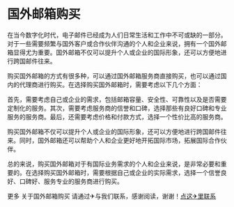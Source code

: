 # 国外邮箱购买

在当今数字化时代，电子邮件已经成为人们日常生活和工作中不可或缺的一部分。对于一些需要频繁与国外客户或合作伙伴沟通的个人和企业来说，拥有一个国外邮箱显得尤为重要。国外邮箱不仅可以提升个人或企业的国际形象，还可以方便地进行跨国邮件往来。

购买国外邮箱的方式有很多种，可以通过国外邮箱服务商直接购买，也可以通过国内的代理商进行购买。在选择购买国外邮箱时，需要考虑以下几个方面：

首先，需要考虑自己或企业的需求，包括邮箱容量、安全性、可靠性以及是否需要定制化的服务。其次，需要考虑服务商的信誉和口碑，选择那些有良好口碑和专业服务的服务商。最后，还需要考虑价格和付款方式，选择一个性价比高的服务商。

购买国外邮箱不仅可以提升个人或企业的国际形象，还可以方便地进行跨国邮件往来。同时，国外邮箱还可以帮助个人和企业更好地开拓国际市场，拓展国际合作伙伴。

总的来说，购买国外邮箱对于有国际业务需求的个人和企业来说，是非常必要和重要的。在选择购买国外邮箱时，需要根据自己或企业的实际需求，选择一个信誉良好、口碑好、服务专业的服务商进行购买。

更多 关于国外邮箱购买 请通过✈与我们联系，感谢阅读，谢谢！[点这✈里联系](https://d.k02.cc)